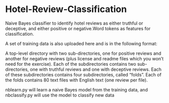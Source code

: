 # Hotel-Review-Classification
Naive Bayes classifier to identify hotel reviews as either truthful or deceptive, 
and either positive or negative.Word tokens as features for classification.

A set of training data is also uploaded here and is in the following format:

A top-level directory with two sub-directories, one for positive reviews and another for negative reviews (plus license and readme files which you won’t need for the exercise).
Each of the subdirectories contains two sub-directories, one with truthful reviews and one with deceptive reviews.
Each of these subdirectories contains four subdirectories, called “folds”.
Each of the folds contains 80 text files with English text (one review per file).

nblearn.py will learn a naive Bayes model from the training data, and nbclassify.py will use the model to classify new data
